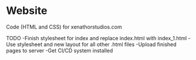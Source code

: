 # Website
Code (HTML and CSS) for xenathorstudios.com

TODO
-Finish stylesheet for index and replace index.html with index_1.html
-Use stylesheet and new layout for all other .html files
-Upload finished pages to server
-Get CI/CD system installed
